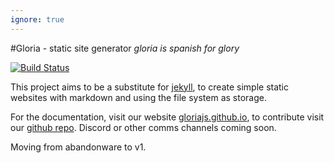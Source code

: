 ```yaml
---
ignore: true
---
```


#Gloria - static site generator *gloria is spanish for glory*

[![Build Status](https://travis-ci.org/dvidsilva/gloria.svg?branch=master)](https://travis-ci.org/dvidsilva/gloria)

This project aims to be a substitute for [jekyll](https://jekyllrb.com/), to create simple static websites with markdown and using the file system as storage.

For the documentation, visit our website [gloriajs.github.io](https://gloriajs.github.io), to
contribute visit our [github repo](https://github.com/dvidsilva/gloria). Discord or other comms channels coming soon.

Moving from abandonware to v1.
